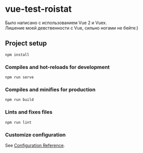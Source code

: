 # vue-test-roistat

Было написано с использованием Vue 2 и Vuex.<br />
Лишение моей девственности с Vue, сильно ногами не бейте:)

## Project setup

```
npm install
```

### Compiles and hot-reloads for development

```
npm run serve
```

### Compiles and minifies for production

```
npm run build
```

### Lints and fixes files

```
npm run lint
```

### Customize configuration

See [Configuration Reference](https://cli.vuejs.org/config/).
